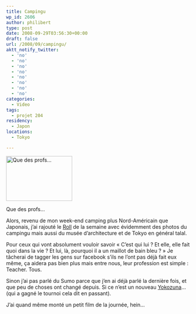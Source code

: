 ```yaml
---
title: Campingu
wp_id: 2606
author: philibert
type: post
date: 2008-09-29T03:56:30+00:00
draft: false
url: /2008/09/campingu/
aktt_notify_twitter:
  - 'no'
  - 'no'
  - 'no'
  - 'no'
  - 'no'
  - 'no'
  - 'no'
  - 'no'
categories:
  - Video
tags:
  - projet 204
residency:
  - Japon
locations:
  - Tokyo

---
```

<div id="attachment_242" class="wp-caption alignleft" style="max-width: 180px">
  <a href="{{< aws >}}/uploads/img_2529.jpg"><img class="size-medium wp-image-242 " title="img_2529" src="{{< aws >}}/uploads/img_2529-300x203.jpg" alt="Que des profs..." width="180" height="122" /></a>
  
  <p class="wp-caption-text">
    Que des profs...
  </p>
</div>

Alors, revenu de mon week-end camping plus Nord-Américain que Japonais, j&rsquo;ai rajouté le <a title="Roll 2" href="http://gallery.me.com/cheribibi/100084" target="_blank">Roll</a> de la semaine avec évidemment des photos du campingu mais aussi du musée d&rsquo;architecture et de Tokyo en général talal.

Pour ceux qui vont absolument vouloir savoir « C&rsquo;est qui lui ? Et elle, elle fait quoi dans la vie ? Et lui, là, pourquoi il a un maillot de bain bleu ? » Je tâcherai de tagger les gens sur facebook s&rsquo;ils ne l&rsquo;ont pas déjà fait eux même, ça aidera pas bien plus mais entre nous, leur profession est simple : Teacher. Tous.

Sinon j&rsquo;ai pas parlé du Sumo parce que j&rsquo;en ai déjà parlé la dernière fois, et que peu de choses ont changé depuis. Si ce n&rsquo;est un nouveau <a title="Yokozuna" href="http://fr.wikipedia.org/wiki/Yokozuna" target="_blank">Yokozuna</a>&#8230; (qui a gagné le tournoi cela dit en passant).

J&rsquo;ai quand même monté un petit film de la journée, hein&#8230;